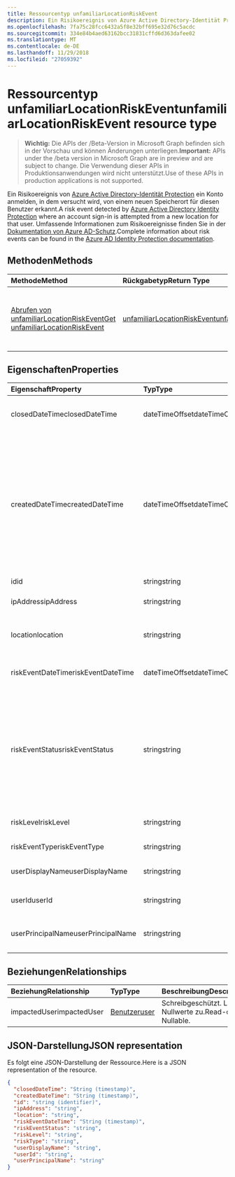 ```yaml
---
title: Ressourcentyp unfamiliarLocationRiskEvent
description: Ein Risikoereignis von Azure Active Directory-Identität Protection ein Konto anmelden, in dem versucht wird, von einem neuen Speicherort für diesen Benutzer erkannt. Umfassende Informationen zum Risiko-Ereignissen finden Sie in der Dokumentation zu Azure AD-Schutz.
ms.openlocfilehash: 7fa75c28fcc6432a5f8e32bff695e32d76c5acdc
ms.sourcegitcommit: 334e84b4aed63162bcc31831cffd6d363dafee02
ms.translationtype: MT
ms.contentlocale: de-DE
ms.lasthandoff: 11/29/2018
ms.locfileid: "27059392"
---
```

# <a name="unfamiliarlocationriskevent-resource-type"></a><span data-ttu-id="f5d94-104">Ressourcentyp unfamiliarLocationRiskEvent</span><span class="sxs-lookup"><span data-stu-id="f5d94-104">unfamiliarLocationRiskEvent resource type</span></span>

> <span data-ttu-id="f5d94-105">**Wichtig:** Die APIs der /Beta-Version in Microsoft Graph befinden sich in der Vorschau und können Änderungen unterliegen.</span><span class="sxs-lookup"><span data-stu-id="f5d94-105">**Important:** APIs under the /beta version in Microsoft Graph are in preview and are subject to change.</span></span> <span data-ttu-id="f5d94-106">Die Verwendung dieser APIs in Produktionsanwendungen wird nicht unterstützt.</span><span class="sxs-lookup"><span data-stu-id="f5d94-106">Use of these APIs in production applications is not supported.</span></span>

<span data-ttu-id="f5d94-107">Ein Risikoereignis von [Azure Active Directory-Identität Protection](https://azure.microsoft.com/en-us/documentation/articles/active-directory-identityprotection/) ein Konto anmelden, in dem versucht wird, von einem neuen Speicherort für diesen Benutzer erkannt.</span><span class="sxs-lookup"><span data-stu-id="f5d94-107">A risk event detected by [Azure Active Directory Identity Protection](https://azure.microsoft.com/en-us/documentation/articles/active-directory-identityprotection/) where an account sign-in is attempted from a new location for that user.</span></span> <span data-ttu-id="f5d94-108">Umfassende Informationen zum Risikoereignisse finden Sie in der [Dokumentation von Azure AD-Schutz](https://azure.microsoft.com/en-us/documentation/articles/active-directory-identityprotection-risk-events-types/).</span><span class="sxs-lookup"><span data-stu-id="f5d94-108">Complete information about risk events can be found in the [Azure AD Identity Protection documentation](https://azure.microsoft.com/en-us/documentation/articles/active-directory-identityprotection-risk-events-types/).</span></span>


## <a name="methods"></a><span data-ttu-id="f5d94-109">Methoden</span><span class="sxs-lookup"><span data-stu-id="f5d94-109">Methods</span></span>

| <span data-ttu-id="f5d94-110">Methode</span><span class="sxs-lookup"><span data-stu-id="f5d94-110">Method</span></span>           | <span data-ttu-id="f5d94-111">Rückgabetyp</span><span class="sxs-lookup"><span data-stu-id="f5d94-111">Return Type</span></span>    |<span data-ttu-id="f5d94-112">Beschreibung</span><span class="sxs-lookup"><span data-stu-id="f5d94-112">Description</span></span>|
|:---------------|:--------|:----------|
|[<span data-ttu-id="f5d94-113">Abrufen von unfamiliarLocationRiskEvent</span><span class="sxs-lookup"><span data-stu-id="f5d94-113">Get unfamiliarLocationRiskEvent</span></span>](../api/unfamiliarlocationriskevent-get.md) | [<span data-ttu-id="f5d94-114">unfamiliarLocationRiskEvent</span><span class="sxs-lookup"><span data-stu-id="f5d94-114">unfamiliarLocationRiskEvent</span></span>](unfamiliarlocationriskevent.md) |<span data-ttu-id="f5d94-115">Lesen Sie Eigenschaften und Beziehungen des UnfamiliarLocationRiskEvent-Objekts.</span><span class="sxs-lookup"><span data-stu-id="f5d94-115">Read properties and relationships of unfamiliarLocationRiskEvent object.</span></span>|

## <a name="properties"></a><span data-ttu-id="f5d94-116">Eigenschaften</span><span class="sxs-lookup"><span data-stu-id="f5d94-116">Properties</span></span>
| <span data-ttu-id="f5d94-117">Eigenschaft</span><span class="sxs-lookup"><span data-stu-id="f5d94-117">Property</span></span>     | <span data-ttu-id="f5d94-118">Typ</span><span class="sxs-lookup"><span data-stu-id="f5d94-118">Type</span></span>   |<span data-ttu-id="f5d94-119">Beschreibung</span><span class="sxs-lookup"><span data-stu-id="f5d94-119">Description</span></span>|
|:---------------|:--------|:----------|
|<span data-ttu-id="f5d94-120">closedDateTime</span><span class="sxs-lookup"><span data-stu-id="f5d94-120">closedDateTime</span></span>|<span data-ttu-id="f5d94-121">dateTimeOffset</span><span class="sxs-lookup"><span data-stu-id="f5d94-121">dateTimeOffset</span></span>| <span data-ttu-id="f5d94-122">Datum und Uhrzeit, die das Risikoereignis geschlossen wurde</span><span class="sxs-lookup"><span data-stu-id="f5d94-122">The date and time that the risk event was closed</span></span>|
|<span data-ttu-id="f5d94-123">createdDateTime</span><span class="sxs-lookup"><span data-stu-id="f5d94-123">createdDateTime</span></span>|<span data-ttu-id="f5d94-124">dateTimeOffset</span><span class="sxs-lookup"><span data-stu-id="f5d94-124">dateTimeOffset</span></span>| <span data-ttu-id="f5d94-125">Das Datum und die Uhrzeit, die das Risikoereignis erstellt wurde.</span><span class="sxs-lookup"><span data-stu-id="f5d94-125">The date and time that the risk event was created.</span></span> <span data-ttu-id="f5d94-126">Dies ist immer größer als oder gleich dem Datetime des Ereignisses Risiko selbst.</span><span class="sxs-lookup"><span data-stu-id="f5d94-126">This is always greater than or equal to the datetime of the risk event itself.</span></span> <span data-ttu-id="f5d94-127">Dies ist die entsprechende Eigenschaft eines Filters beim Risikoereignisse Abfragen verwendet.</span><span class="sxs-lookup"><span data-stu-id="f5d94-127">This is the correct property to use as a filter when querying risk events.</span></span>|
|<span data-ttu-id="f5d94-128">id</span><span class="sxs-lookup"><span data-stu-id="f5d94-128">id</span></span>|<span data-ttu-id="f5d94-129">string</span><span class="sxs-lookup"><span data-stu-id="f5d94-129">string</span></span>| <span data-ttu-id="f5d94-130">Schreibgeschützt.</span><span class="sxs-lookup"><span data-stu-id="f5d94-130">Read-only</span></span>|
|<span data-ttu-id="f5d94-131">ipAddress</span><span class="sxs-lookup"><span data-stu-id="f5d94-131">ipAddress</span></span>|<span data-ttu-id="f5d94-132">string</span><span class="sxs-lookup"><span data-stu-id="f5d94-132">string</span></span>| <span data-ttu-id="f5d94-133">Die IP-Adresse von der Anmeldung</span><span class="sxs-lookup"><span data-stu-id="f5d94-133">The IP address of the sign-in</span></span>|
|<span data-ttu-id="f5d94-134">location</span><span class="sxs-lookup"><span data-stu-id="f5d94-134">location</span></span>|<span data-ttu-id="f5d94-135">string</span><span class="sxs-lookup"><span data-stu-id="f5d94-135">string</span></span>| <span data-ttu-id="f5d94-136">Die Position, die IP-Adresse von der Anmeldung zugeordnet ist</span><span class="sxs-lookup"><span data-stu-id="f5d94-136">The location attached to the IP address of the sign-in</span></span>|
|<span data-ttu-id="f5d94-137">riskEventDateTime</span><span class="sxs-lookup"><span data-stu-id="f5d94-137">riskEventDateTime</span></span>|<span data-ttu-id="f5d94-138">dateTimeOffset</span><span class="sxs-lookup"><span data-stu-id="f5d94-138">dateTimeOffset</span></span>| <span data-ttu-id="f5d94-139">Datum und Uhrzeit, wann das Risikoereignis aufgetreten ist</span><span class="sxs-lookup"><span data-stu-id="f5d94-139">The date and time when the risk event occurred</span></span>|
|<span data-ttu-id="f5d94-140">riskEventStatus</span><span class="sxs-lookup"><span data-stu-id="f5d94-140">riskEventStatus</span></span>|<span data-ttu-id="f5d94-141">string</span><span class="sxs-lookup"><span data-stu-id="f5d94-141">string</span></span>| <span data-ttu-id="f5d94-142">Mögliche Werte sind: `active`, `remediated`, `dismissedAsFixed`, `dismissedAsFalsePositive`, `dismissedAsIgnore`, `loginBlocked`, `closedMfaAuto` und `closedMultipleReasons`.</span><span class="sxs-lookup"><span data-stu-id="f5d94-142">Possible values are: `active`, `remediated`, `dismissedAsFixed`, `dismissedAsFalsePositive`, `dismissedAsIgnore`, `loginBlocked`, `closedMfaAuto`, `closedMultipleReasons`.</span></span>|
|<span data-ttu-id="f5d94-143">riskLevel</span><span class="sxs-lookup"><span data-stu-id="f5d94-143">riskLevel</span></span>|<span data-ttu-id="f5d94-144">string</span><span class="sxs-lookup"><span data-stu-id="f5d94-144">string</span></span>| <span data-ttu-id="f5d94-145">Mögliche Werte sind: `low`, `medium` und `high`.</span><span class="sxs-lookup"><span data-stu-id="f5d94-145">Possible values are: `low`, `medium`, `high`.</span></span>|
|<span data-ttu-id="f5d94-146">riskEventType</span><span class="sxs-lookup"><span data-stu-id="f5d94-146">riskEventType</span></span>|<span data-ttu-id="f5d94-147">string</span><span class="sxs-lookup"><span data-stu-id="f5d94-147">string</span></span>| <span data-ttu-id="f5d94-148">Der Typ des Risikos</span><span class="sxs-lookup"><span data-stu-id="f5d94-148">The type of risk</span></span>|
|<span data-ttu-id="f5d94-149">userDisplayName</span><span class="sxs-lookup"><span data-stu-id="f5d94-149">userDisplayName</span></span>|<span data-ttu-id="f5d94-150">string</span><span class="sxs-lookup"><span data-stu-id="f5d94-150">string</span></span>| <span data-ttu-id="f5d94-151">Der Name des Benutzers gefährdet</span><span class="sxs-lookup"><span data-stu-id="f5d94-151">The name of the user at risk</span></span>|
|<span data-ttu-id="f5d94-152">userId</span><span class="sxs-lookup"><span data-stu-id="f5d94-152">userId</span></span>|<span data-ttu-id="f5d94-153">string</span><span class="sxs-lookup"><span data-stu-id="f5d94-153">string</span></span>| <span data-ttu-id="f5d94-154">Die Id des Benutzers gefährdet</span><span class="sxs-lookup"><span data-stu-id="f5d94-154">The id of the user at risk</span></span>|
|<span data-ttu-id="f5d94-155">userPrincipalName</span><span class="sxs-lookup"><span data-stu-id="f5d94-155">userPrincipalName</span></span>|<span data-ttu-id="f5d94-156">string</span><span class="sxs-lookup"><span data-stu-id="f5d94-156">string</span></span>| <span data-ttu-id="f5d94-157">Der Benutzerprinzipalname des Benutzers gefährdet</span><span class="sxs-lookup"><span data-stu-id="f5d94-157">The user principal name of the user at risk</span></span>|

## <a name="relationships"></a><span data-ttu-id="f5d94-158">Beziehungen</span><span class="sxs-lookup"><span data-stu-id="f5d94-158">Relationships</span></span>
| <span data-ttu-id="f5d94-159">Beziehung</span><span class="sxs-lookup"><span data-stu-id="f5d94-159">Relationship</span></span> | <span data-ttu-id="f5d94-160">Typ</span><span class="sxs-lookup"><span data-stu-id="f5d94-160">Type</span></span>   |<span data-ttu-id="f5d94-161">Beschreibung</span><span class="sxs-lookup"><span data-stu-id="f5d94-161">Description</span></span>|
|:---------------|:--------|:----------|
|<span data-ttu-id="f5d94-162">impactedUser</span><span class="sxs-lookup"><span data-stu-id="f5d94-162">impactedUser</span></span>|[<span data-ttu-id="f5d94-163">Benutzer</span><span class="sxs-lookup"><span data-stu-id="f5d94-163">user</span></span>](user.md)| <span data-ttu-id="f5d94-p105">Schreibgeschützt. Lässt Nullwerte zu.</span><span class="sxs-lookup"><span data-stu-id="f5d94-p105">Read-only. Nullable.</span></span>|

## <a name="json-representation"></a><span data-ttu-id="f5d94-166">JSON-Darstellung</span><span class="sxs-lookup"><span data-stu-id="f5d94-166">JSON representation</span></span>

<span data-ttu-id="f5d94-167">Es folgt eine JSON-Darstellung der Ressource.</span><span class="sxs-lookup"><span data-stu-id="f5d94-167">Here is a JSON representation of the resource.</span></span>

<!-- {
  "blockType": "resource",
  "optionalProperties": [

  ],
  "@odata.type": "microsoft.graph.unfamiliarLocationRiskEvent"
}-->

```json
{
  "closedDateTime": "String (timestamp)",
  "createdDateTime": "String (timestamp)",
  "id": "string (identifier)",
  "ipAddress": "string",
  "location": "string",
  "riskEventDateTime": "String (timestamp)",
  "riskEventStatus": "string",
  "riskLevel": "string",
  "riskType": "string",
  "userDisplayName": "string",
  "userId": "string",
  "userPrincipalName": "string"
}

```

<!-- uuid: 8fcb5dbc-d5aa-4681-8e31-b001d5168d79
2015-10-25 14:57:30 UTC -->
<!-- {
  "type": "#page.annotation",
  "description": "unfamiliarLocationRiskEvent resource",
  "keywords": "",
  "section": "documentation",
  "tocPath": ""
}-->